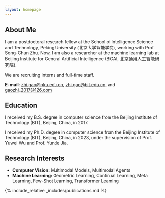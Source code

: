```yaml
---
layout: homepage
---
```


## About Me

I am a postdoctoral research fellow at the School of Intelligence Science and Technology, Peking University (北京大学智能学院), working with Prof. Song-Chun Zhu. Now, I am also a researcher at the machine learning lab at Beijing Institute for General Artificial Intelligence (BIGAI, 北京通用人工智能研究院). 

We are recruiting interns and full-time staff.

**E-mail**: zhi.gao@pku.edu.cn, zhi.gao@bit.edu.cn, and gaozhi_2017@126.com


## Education

I received my B.S. degree in computer science from the Beijing Institute of Technology (BIT), Beijing, China, in 2017.

I received my Ph.D. degree in computer science from the Beijing Institute of Technology (BIT), Beijing, China, in 2023, under the supervision of Prof. Yuwei Wu and Prof. Yunde Jia.


## Research Interests

- **Computer Vision:** Multimodal Models, Multimodal Agents
- **Machine Learning:** Geometric Learning, Continual Learning, Meta Learning, Few-Shot Learning, Transformer Learning

<!-- ## News

- **[Feb. 2020]** Our paper about incremental learning is accepted to CVPR 2020.
- **[Feb. 2020]** We will host the ACM Multimedia Asia 2020 conference in Singapore!
- **[Sept. 2019]** Our paper about few-shot learning is accepted to NeurIPS 2019.
- **[Mar. 2019]** Our paper about few-shot learning is accepted to CVPR 2019. -->

{% include_relative _includes/publications.md %}

<!-- {% include_relative _includes/services.md %} -->
